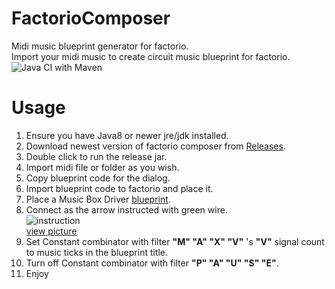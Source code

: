 # FactorioComposer
Midi music blueprint generator for factorio.  
Import your midi music to create circuit music blueprint for factorio.   
![Java CI with Maven](https://github.com/khjxiaogu/FactorioComposer/workflows/Java%20CI%20with%20Maven/badge.svg)  
# Usage  
1. Ensure you have Java8 or newer jre/jdk installed.  
2. Download newest version of factorio composer from [Releases](https://github.com/khjxiaogu/FactorioComposer/releases).  
3. Double click to run the release jar.  
4. Import midi file or folder as you wish.  
5. Copy blueprint code for the dialog.  
6. Import blueprint code to factorio and place it.  
7. Place a Music Box Driver [blueprint](https://github.com/khjxiaogu/FactorioComposer/blob/master/MusicDriver.md).
8. Connect as the arrow instructed with green wire.  
![instruction](https://res.khjxiaogu.com/piclib/db48c091-958d-4916-83c9-9bb002a9c0c5.jpg)  
[view picture](https://github.com/khjxiaogu/FactorioComposer/blob/master/instruction.jpg)  
9. Set Constant combinator with filter __"M" "A" "X" "V"__ 's __"V"__ signal count to music ticks in the blueprint title.  
10. Turn off Constant combinator with filter __"P" "A" "U" "S" "E"__.  
11. Enjoy
